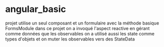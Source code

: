 # angular_basic
projet utilise un seul composant et un formulaire avec la méthode basique FormsModule
dans ce projet on a invoqué l'aspect reactive en gérant comme données que les observables
on a utilisé aussi les state comme types d'objets et on muter les observables vers des StateData
